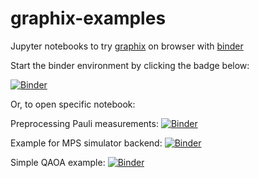 # graphix-examples

Jupyter notebooks to try [graphix](https://github.com/TeamGraphix/graphix) on browser with [binder](https://mybinder.org) 

Start the binder environment by clicking the badge below:

[![Binder](https://mybinder.org/badge_logo.svg)](https://mybinder.org/v2/gh/TeamGraphix/graphix-examples/HEAD)

Or, to open specific notebook:

Preprocessing Pauli measurements: [![Binder](https://mybinder.org/badge_logo.svg)](https://mybinder.org/v2/gh/TeamGraphix/graphix-examples/HEAD?labpath=deutsch-jozsa.ipynb)

Example for MPS simulator backend: [![Binder](https://mybinder.org/badge_logo.svg)](https://mybinder.org/v2/gh/TeamGraphix/graphix-examples/HEAD?labpath=qft_with_tn.ipynb)

Simple QAOA example: [![Binder](https://mybinder.org/badge_logo.svg)](https://mybinder.org/v2/gh/TeamGraphix/graphix-examples/HEAD?labpath=qaoa.ipynb)
